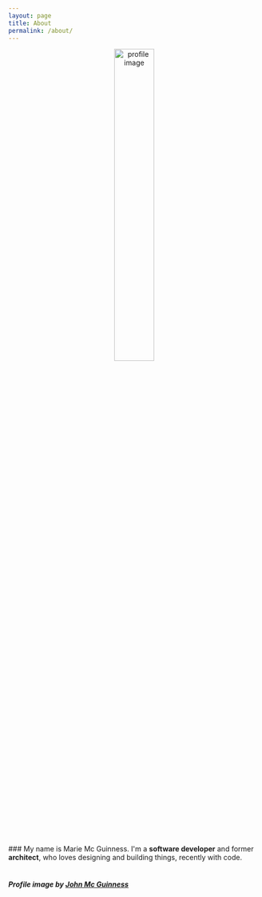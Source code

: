 ```yaml
---
layout: page
title: About
permalink: /about/
---
```


<p style="text-align: center;">
  <img class="profile-image" src="../public/hobbies/Profile.png" alt="profile image" width="40%"></p>
<br>
### My name is Marie Mc Guinness. I'm a <strong>software developer</strong> and former <strong>architect</strong>, who loves designing and building things, recently with code.

<br>
<br>

##### Profile image by [John Mc Guinness](https://www.johnmcguinness.art)
